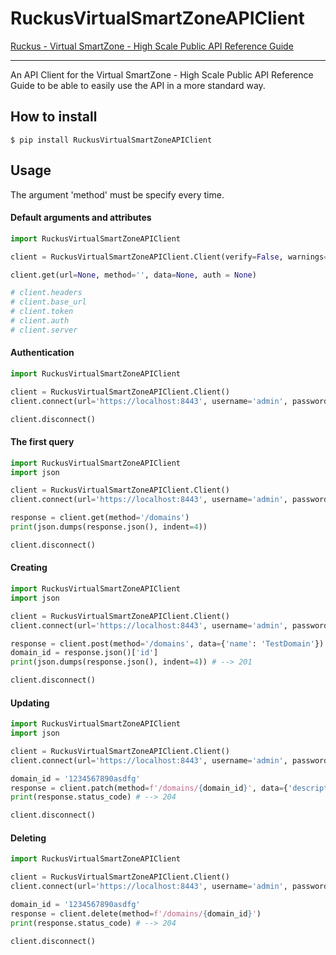 # RuckusVirtualSmartZoneAPIClient
[Ruckus - Virtual SmartZone - High Scale Public API Reference Guide](http://docs.ruckuswireless.com/smartzone/5.2.1/vszh-public-api-reference-guide-521.html 'Ruckus - Virtual SmartZone - High Scale Public API Reference Guide')<br />

---

An API Client for the Virtual SmartZone - High Scale Public API Reference Guide to be able to easily use the API in a more standard way.

## How to install
```ignorelang
$ pip install RuckusVirtualSmartZoneAPIClient
```

## Usage
The argument 'method' must be specify every time.

#### Default arguments and attributes
```python
import RuckusVirtualSmartZoneAPIClient

client = RuckusVirtualSmartZoneAPIClient.Client(verify=False, warnings=False, api_version='v9_1')

client.get(url=None, method='', data=None, auth = None)

# client.headers
# client.base_url
# client.token
# client.auth
# client.server

```

#### Authentication
```python
import RuckusVirtualSmartZoneAPIClient

client = RuckusVirtualSmartZoneAPIClient.Client()
client.connect(url='https://localhost:8443', username='admin', password='Admin123')

client.disconnect()
```

#### The first query
```python
import RuckusVirtualSmartZoneAPIClient
import json

client = RuckusVirtualSmartZoneAPIClient.Client()
client.connect(url='https://localhost:8443', username='admin', password='Admin123')

response = client.get(method='/domains')
print(json.dumps(response.json(), indent=4))

client.disconnect()
```

#### Creating
```python
import RuckusVirtualSmartZoneAPIClient
import json

client = RuckusVirtualSmartZoneAPIClient.Client()
client.connect(url='https://localhost:8443', username='admin', password='Admin123')

response = client.post(method='/domains', data={'name': 'TestDomain'})
domain_id = response.json()['id']
print(json.dumps(response.json(), indent=4)) # --> 201

client.disconnect()
```

#### Updating
```python
import RuckusVirtualSmartZoneAPIClient
import json

client = RuckusVirtualSmartZoneAPIClient.Client()
client.connect(url='https://localhost:8443', username='admin', password='Admin123')

domain_id = '1234567890asdfg'
response = client.patch(method=f'/domains/{domain_id}', data={'description': 'I updated this description.'})
print(response.status_code) # --> 204

client.disconnect()
```

#### Deleting
```python
import RuckusVirtualSmartZoneAPIClient

client = RuckusVirtualSmartZoneAPIClient.Client()
client.connect(url='https://localhost:8443', username='admin', password='Admin123')

domain_id = '1234567890asdfg'
response = client.delete(method=f'/domains/{domain_id}')
print(response.status_code) # --> 204

client.disconnect()
```

